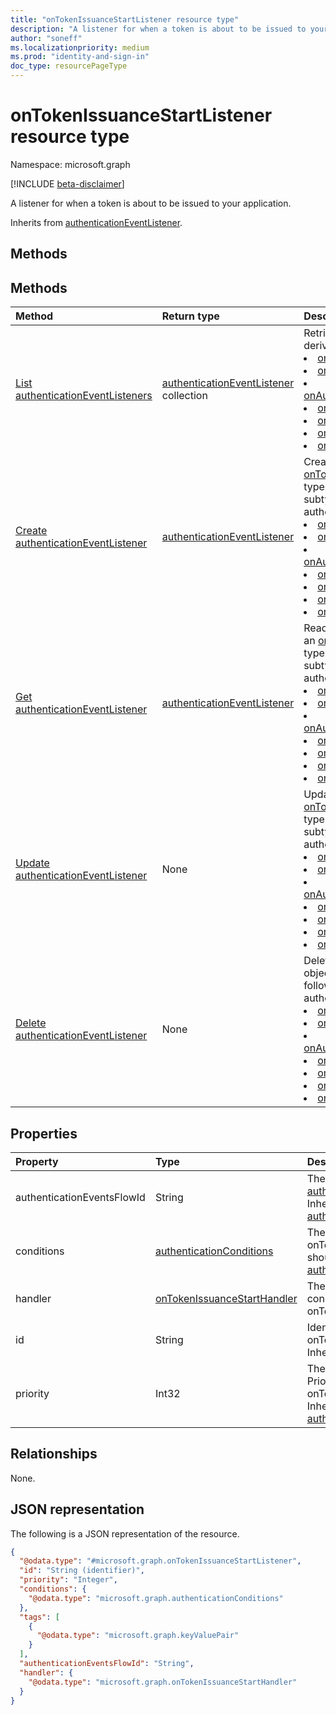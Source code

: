 ```yaml
---
title: "onTokenIssuanceStartListener resource type"
description: "A listener for when a token is about to be issued to your application."
author: "soneff"
ms.localizationpriority: medium
ms.prod: "identity-and-sign-in"
doc_type: resourcePageType
---
```


# onTokenIssuanceStartListener resource type

Namespace: microsoft.graph

[!INCLUDE [beta-disclaimer](../../includes/beta-disclaimer.md)]

A listener for when a token is about to be issued to your application.

Inherits from [authenticationEventListener](../resources/authenticationeventlistener.md).

## Methods

## Methods
|Method|Return type|Description|
|:---|:---|:---|
|[List authenticationEventListeners](../api/identitycontainer-list-authenticationeventlisteners.md)|[authenticationEventListener](../resources/authenticationeventlistener.md) collection|Retrieve a list of the following object types derived from authenticationEventListener: <br/> <li>[onTokenIssuanceStartListener](../resources/ontokenissuancestartlistener.md) <li>[onInteractiveAuthFlowStartListener](../resources/oninteractiveauthflowstartlistener.md) <li>[onAuthenticationMethodLoadStartListener](../resources/onauthenticationmethodloadstartlistener.md) <li>[onAttributeCollectionListener](../resources/onattributecollectionlistener.md)<li>[onUserCreateStartListener](../resources/onusercreatestartlistener.md)<li>[onAttributeCollectionStartListener](../resources/onattributecollectionstartlistener.md)<li>[onAttributeCollectionSubmitListener](../resources/onattributecollectionsubmitlistener.md)|
|[Create authenticationEventListener](../api/identitycontainer-post-authenticationeventlisteners.md)|[authenticationEventListener](../resources/authenticationeventlistener.md)|Create a new [onTokenIssuanceStartListener](../resources/ontokenissuancestartlistener.md) object type. The type can be one of the following subtypes derived from authenticationEventListener: <br/> <li>[onTokenIssuanceStartListener](../resources/ontokenissuancestartlistener.md) <li>[onInteractiveAuthFlowStartListener](../resources/oninteractiveauthflowstartlistener.md) <li>[onAuthenticationMethodLoadStartListener](../resources/onauthenticationmethodloadstartlistener.md) <li>[onAttributeCollectionListener](../resources/onattributecollectionlistener.md)<li>[onUserCreateStartListener](../resources/onusercreatestartlistener.md)<li>[onAttributeCollectionStartListener](../resources/onattributecollectionstartlistener.md)<li>[onAttributeCollectionSubmitListener](../resources/onattributecollectionsubmitlistener.md)|
|[Get authenticationEventListener](../api/authenticationeventlistener-get.md)|[authenticationEventListener](../resources/authenticationeventlistener.md)|Read the properties and relationships of an [onTokenIssuanceStartListener](../resources/ontokenissuancestartlistener.md) object type. The type can be one of the following subtypes derived from authenticationEventListener: <br/> <li>[onTokenIssuanceStartListener](../resources/ontokenissuancestartlistener.md) <li>[onInteractiveAuthFlowStartListener](../resources/oninteractiveauthflowstartlistener.md) <li>[onAuthenticationMethodLoadStartListener](../resources/onauthenticationmethodloadstartlistener.md) <li>[onAttributeCollectionListener](../resources/onattributecollectionlistener.md)<li>[onUserCreateStartListener](../resources/onusercreatestartlistener.md)<li>[onAttributeCollectionStartListener](../resources/onattributecollectionstartlistener.md)<li>[onAttributeCollectionSubmitListener](../resources/onattributecollectionsubmitlistener.md)|
|[Update authenticationEventListener](../api/authenticationeventlistener-update.md)|None|Update the properties of an [onTokenIssuanceStartListener](../resources/ontokenissuancestartlistener.md) object type. The type can be one of the following subtypes derived from authenticationEventListener: <br/> <li>[onTokenIssuanceStartListener](../resources/ontokenissuancestartlistener.md) <li>[onInteractiveAuthFlowStartListener](../resources/oninteractiveauthflowstartlistener.md) <li>[onAuthenticationMethodLoadStartListener](../resources/onauthenticationmethodloadstartlistener.md) <li>[onAttributeCollectionListener](../resources/onattributecollectionlistener.md)<li>[onUserCreateStartListener](../resources/onusercreatestartlistener.md)<li>[onAttributeCollectionStartListener](../resources/onattributecollectionstartlistener.md)<li>[onAttributeCollectionSubmitListener](../resources/onattributecollectionsubmitlistener.md)|
|[Delete authenticationEventListener](../api/authenticationeventlistener-delete.md)|None|Delete an [onTokenIssuanceStartListener](../resources/ontokenissuancestartlistener.md) object type. The type can be one of the following subtypes derived from authenticationEventListener: <br/> <li>[onTokenIssuanceStartListener](../resources/ontokenissuancestartlistener.md) <li>[onInteractiveAuthFlowStartListener](../resources/oninteractiveauthflowstartlistener.md) <li>[onAuthenticationMethodLoadStartListener](../resources/onauthenticationmethodloadstartlistener.md) <li>[onAttributeCollectionListener](../resources/onattributecollectionlistener.md)<li>[onUserCreateStartListener](../resources/onusercreatestartlistener.md)<li>[onAttributeCollectionStartListener](../resources/onattributecollectionstartlistener.md)<li>[onAttributeCollectionSubmitListener](../resources/onattributecollectionsubmitlistener.md)|                |

## Properties
|Property|Type|Description|
|:---|:---|:---|
|authenticationEventsFlowId|String|The identifier of the [authenticationEventsFlow](authenticationeventsflow.md). Inherited from [authenticationEventListener](../resources/authenticationeventlistener.md).|
|conditions|[authenticationConditions](../resources/authenticationconditions.md)|The conditions on which onTokenIssuanceStartListener should trigger. Inherited from [authenticationEventListener](../resources/authenticationeventlistener.md).|
|handler|[onTokenIssuanceStartHandler](../resources/ontokenissuancestarthandler.md)|The handler to invoke when conditions are met for this onTokenIssuanceStartListener.|
|id|String|Identifier for the onTokenIssuanceStartListener. Inherited from [entity](../resources/entity.md).|
|priority|Int32| The priority of this handler. Priority should be set to 500 for onTokenIssuanceStartListeners. Inherited from [authenticationEventListener](../resources/authenticationeventlistener.md).|

## Relationships
None.

## JSON representation
The following is a JSON representation of the resource.
<!-- {
  "blockType": "resource",
  "keyProperty": "id",
  "@odata.type": "microsoft.graph.onTokenIssuanceStartListener",
  "baseType": "microsoft.graph.authenticationEventListener",
  "openType": false
}
-->
``` json
{
  "@odata.type": "#microsoft.graph.onTokenIssuanceStartListener",
  "id": "String (identifier)",
  "priority": "Integer",
  "conditions": {
    "@odata.type": "microsoft.graph.authenticationConditions"
  },
  "tags": [
    {
      "@odata.type": "microsoft.graph.keyValuePair"
    }
  ],
  "authenticationEventsFlowId": "String",
  "handler": {
    "@odata.type": "microsoft.graph.onTokenIssuanceStartHandler"
  }
}
```

